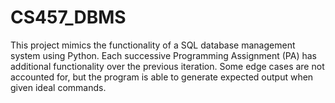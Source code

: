 # CS457_DBMS
This project mimics the functionality of a SQL database management system using Python.
Each successive Programming Assignment (PA) has additional functionality over the previous iteration.
Some edge cases are not accounted for, but the program is able to generate expected output when given ideal commands.